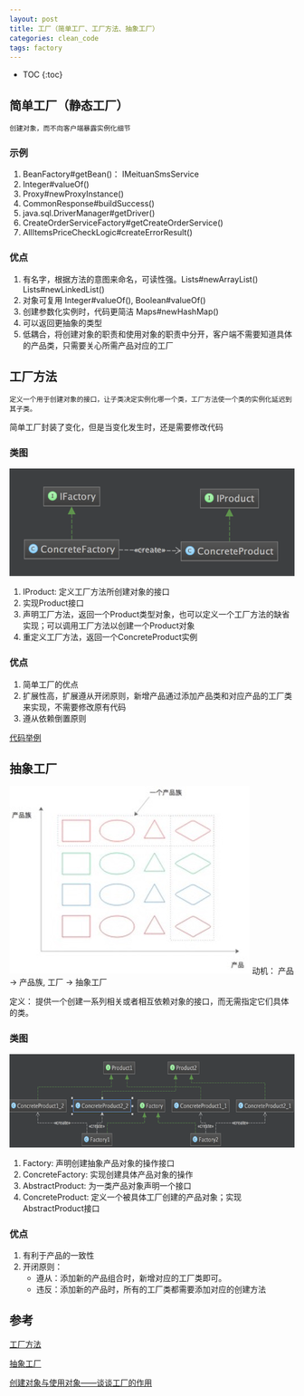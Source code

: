 ```yaml
---
layout: post
title: 工厂（简单工厂、工厂方法、抽象工厂）
categories: clean_code
tags: factory
---
```


* TOC
{:toc}

## 简单工厂（静态工厂）

`创建对象，而不向客户端暴露实例化细节`

### 示例

1. BeanFactory#getBean()： IMeituanSmsService
2. Integer#valueOf()
3. Proxy#newProxyInstance()
4. CommonResponse#buildSuccess()
5. java.sql.DriverManager#getDriver()
6. CreateOrderServiceFactory#getCreateOrderService()
7. AllItemsPriceCheckLogic#createErrorResult()

### 优点

1. 有名字，根据方法的意图来命名，可读性强。Lists#newArrayList() Lists#newLinkedList()
2. 对象可复用 Integer#valueOf(), Boolean#valueOf()
3. 创建参数化实例时，代码更简洁 Maps#newHashMap()
4. 可以返回更抽象的类型
5. 低耦合，将创建对象的职责和使用对象的职责中分开，客户端不需要知道具体的产品类，只需要关心所需产品对应的工厂

## 工厂方法

`定义一个用于创建对象的接口，让子类决定实例化哪一个类，工厂方法使一个类的实例化延迟到其子类。`

简单工厂封装了变化，但是当变化发生时，还是需要修改代码

### 类图

![类图](/images/design_pattern/factory.png)

1. IProduct: 定义工厂方法所创建对象的接口
2. 实现Product接口
3. 声明工厂方法，返回一个Product类型对象，也可以定义一个工厂方法的缺省实现；可以调用工厂方法以创建一个Product对象
4. 重定义工厂方法，返回一个ConcreteProduct实例

### 优点

1. 简单工厂的优点
2. 扩展性高，扩展遵从开闭原则，新增产品通过添加产品类和对应产品的工厂类来实现，不需要修改原有代码
3. 遵从依赖倒置原则

[代码举例](https://github.com/lcj1992/learn/blob/master/java/designPattern/src/main/java/creational/facotry/FactoryTest.java)

## 抽象工厂


![产品族](/images/Design_pattern/abstract_factory.jpg)
动机： 产品 -> 产品族, 工厂 -> 抽象工厂

定义： 提供一个创建一系列相关或者相互依赖对象的接口，而无需指定它们具体的类。


### 类图

![类图](/images/design_pattern/abstract_factory.png)

1. Factory: 声明创建抽象产品对象的操作接口
2. ConcreteFactory: 实现创建具体产品对象的操作
3. AbstractProduct: 为一类产品对象声明一个接口
4. ConcreteProduct: 定义一个被具体工厂创建的产品对象；实现AbstractProduct接口

### 优点

1. 有利于产品的一致性
2. 开闭原则：
    * 遵从：添加新的产品组合时，新增对应的工厂类即可。
    * 违反：添加新的产品时，所有的工厂类都需要添加对应的创建方法


## 参考

[工厂方法](https://en.wikipedia.org/wiki/Factory_method_pattern)

[抽象工厂](https://en.wikipedia.org/wiki/Abstract_factory_pattern)

[创建对象与使用对象——谈谈工厂的作用](http://blog.csdn.net/lovelion/article/details/7523392)
